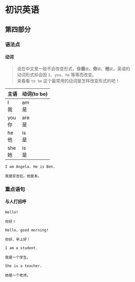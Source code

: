 # 初识英语

## 第四部分

### 语法点

#### 动词

> 说在中文里一般不会改变形式，像**我**`说`、**你**`说`、**他**`说`，英语的  
> 动词形式却会因 `I`、`you`、`he` 等等而改变。  
> 来看看 `to be` 这个最常用的动词是怎样改变形式的吧！​

| 主语        | 动词(to be) |
| ----------- | ----------- |
| I <br> 我   | am <br> 是  |
| you <br> 你 | are <br> 是 |
| he <br> 他  | is <br> 是  |
| she <br> 她 | is <br> 是  |

```text
I am Angela. He is Ben.

我是安吉拉。他是本。
```

### 重点语句

#### 与人打招呼

```text
Hello!

你好！
```

```text
Hello, good morning!

你好，早上好！
```

```text
I am a student.

我是一个学生。
```

```text
She is a teacher.

她是一个老师。
```

